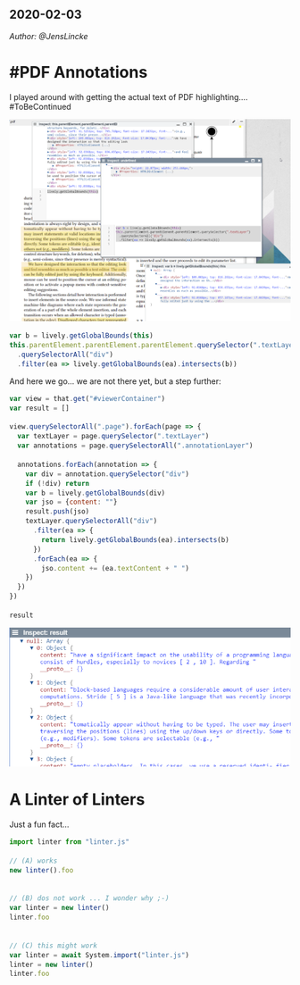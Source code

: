 ## 2020-02-03 
*Author: @JensLincke*

# #PDF Annotations

I played around with getting the actual text of PDF highlighting.... #ToBeContinued 

![](pdf_annotations.png)

```javascript
var b = lively.getGlobalBounds(this)
this.parentElement.parentElement.parentElement.querySelector(".textLayer")
  .querySelectorAll("div")
  .filter(ea => lively.getGlobalBounds(ea).intersects(b))
```

And here we go... we are not there yet, but a step further:

```javascript
var view = that.get("#viewerContainer")
var result = []

view.querySelectorAll(".page").forEach(page => {
  var textLayer = page.querySelector(".textLayer")
  var annotations = page.querySelectorAll(".annotationLayer")
  
  annotations.forEach(annotation => {
    var div = annotation.querySelector("div")
    if (!div) return
    var b = lively.getGlobalBounds(div)
    var jso = {content: ""}
    result.push(jso)
    textLayer.querySelectorAll("div")
      .filter(ea => {
        return lively.getGlobalBounds(ea).intersects(b)
      })
      .forEach(ea => {
        jso.content += (ea.textContent + " ")
    })    
  })  
})

result
```

![](extracted_annotations.png)


# A Linter of Linters

Just a fun fact...

```javascript
import linter from "linter.js"

// (A) works
new linter().foo


// (B) dos not work ... I wonder why ;-)
var linter = new linter()
linter.foo


// (C) this might work
var linter = await System.import("linter.js")
linter = new linter()
linter.foo
```
